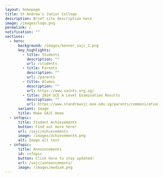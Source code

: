 ```yaml
---
layout: homepage
title: St Andrew's Junior College
description: Brief site description here
image: /images/logo.png
permalink: /
notification: ""
sections:
  - hero:
      background: /images/banner_sajc_2.png
      key_highlights:
        - title: Students
          description: ""
          url: /students
        - title: Parents
          description: ""
          url: /parents
        - title: Alumni
          description: ""
          url: https://www.saints.org.sg/
        - title: 2024 GCE A Level Examination Results
          description: ""
          url: https://www.standrewsjc.moe.edu.sg/parents/communication/2024gcealevelexaminationresults/
      variant: image
      title: Make SAJC Home
  - infopic:
      title: Student Achievements
      button: Find out more here!
      url: /sajc/achievements
      image: /images/achievement4.png
      alt: Image alt text
  - infopic:
      title: Announcements
      id: infopic
      button: Click here to stay updated!
      url: /sajc/announcements/
      image: /images/media4.png
---
```

